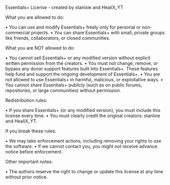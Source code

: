 Essentials+ License - created by stanlxie and HealiX_YT

What you are allowed to do:

• You can use and modify Essentials+ freely only for personal or non-commercial projects.
• You can share Essentials+ with small, private groups like friends, collaborators, or closed communities.

What you are NOT allowed to do:

• You cannot sell Essentials+ or any modified version without explicit written permission from the creators.
• You must not change, remove, or bypass any donor support features built into Essentials+. These features help fund and support the ongoing development of Essentials+.
• You are not allowed to use Essentials+ in harmful, malicious, or exploitative ways.
• You cannot share Essentials+ publicly (such as on public forums, repositories, or large communities) without permission.

Redistribution rules:

• If you share Essentials+ (or any modified version), you must include this license every time.
• You must clearly credit the original creators: stanlxie and HealiX_YT.

If you break these rules:

• We may take enforcement actions, including removing your rights to use the software.
• If we cannot contact you, you might not receive advance notice before enforcement.

Other important notes:

• The authors reserve the right to change or update this license at any time without prior notice.
